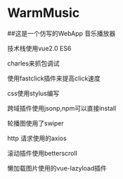 # WarmMusic
##这是一个仿写的WebApp 音乐播放器

技术栈使用vue2.0 ES6

charles来抓包调试

使用fastclick插件来提高click速度

css使用stylus编写

跨域插件使用jsonp,npm可以直接install

轮播图使用了swiper

http 请求使用的axios

滚动插件使用betterscroll

懒加载图片使用的vue-lazyload插件
